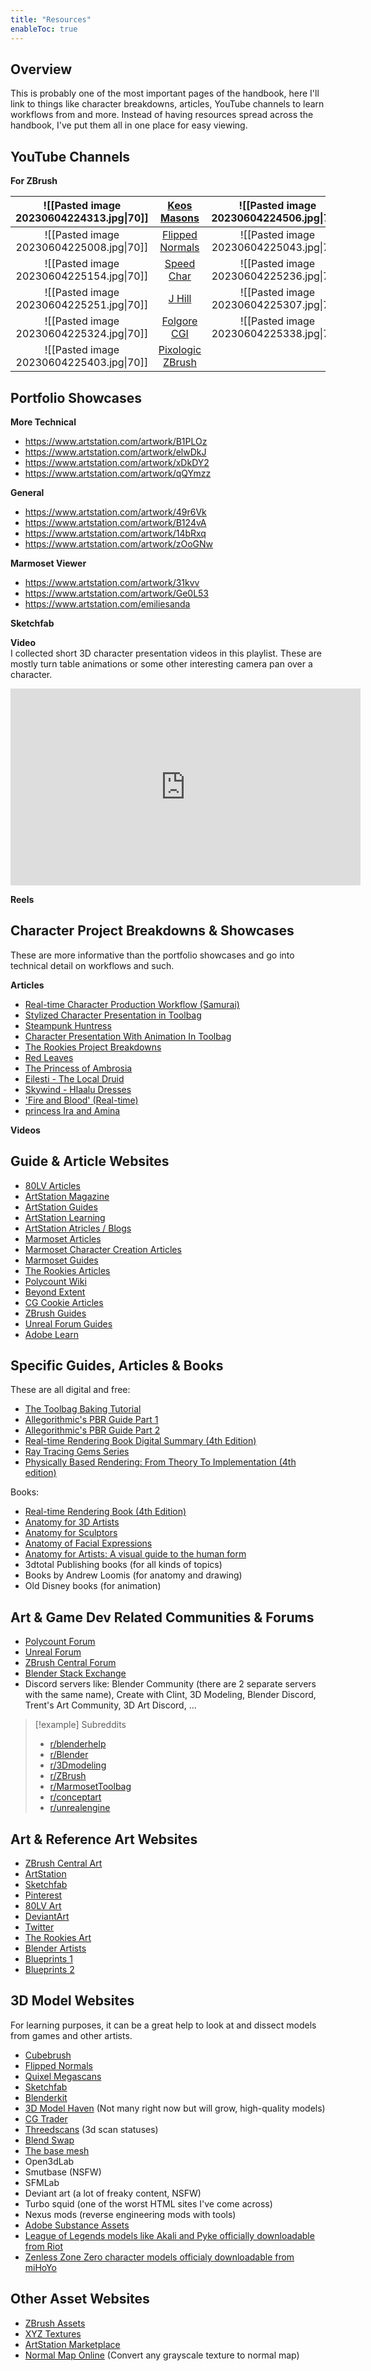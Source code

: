 ```yaml
---
title: "Resources"
enableToc: true
---
```


## Overview
This is probably one of the most important pages of the handbook, here I'll link to things like character breakdowns, articles, YouTube channels to learn workflows from and more. Instead of having resources spread across the handbook, I've put them all in one place for easy viewing. 

## YouTube Channels

**For ZBrush**

<div style="border-radius: 999px;">

|![[Pasted image 20230604224313.jpg\|70]]|[Keos Masons](https://www.youtube.com/@KeosMasons/featured)|![[Pasted image 20230604224506.jpg\|70]]|[Michael Pavlovich](https://www.youtube.com/@MichaelPavlovich)
|:-:|:-:|:-:|:-:
|![[Pasted image 20230604225008.jpg\|70]]|[Flipped Normals](https://www.youtube.com/@FlippedNormals)|![[Pasted image 20230604225043.jpg\|70]]| [Royal Skies](https://www.youtube.com/@TheRoyalSkies)
|![[Pasted image 20230604225154.jpg\|70]]|[Speed Char](https://www.youtube.com/@SpeedChar)|![[Pasted image 20230604225236.jpg\|70]]|[Outgang](https://www.youtube.com/@Outgang)
|![[Pasted image 20230604225251.jpg\|70]]|[J Hill](https://www.youtube.com/@artofjhill)|![[Pasted image 20230604225307.jpg\|70]]|[Danny Mac](https://www.youtube.com/@DannyMac3d)
|![[Pasted image 20230604225324.jpg\|70]]|[Folgore CGI](https://www.youtube.com/@TheFolgore94)|![[Pasted image 20230604225338.jpg\|70]]|[Ryan Kingslien](https://www.youtube.com/@RyanKingslienVertexSchool)
|![[Pasted image 20230604225403.jpg\|70]]|[Pixologic ZBrush](https://www.youtube.com/@PixologicZBrush) 

</div>

## Portfolio Showcases
**More Technical**
- https://www.artstation.com/artwork/B1PLOz
- https://www.artstation.com/artwork/elwDkJ
- https://www.artstation.com/artwork/xDkDY2
- https://www.artstation.com/artwork/qQYmzz

**General**
- https://www.artstation.com/artwork/49r6Vk
- https://www.artstation.com/artwork/B124vA
- https://www.artstation.com/artwork/14bRxq
- https://www.artstation.com/artwork/zOoGNw

**Marmoset Viewer**
- https://www.artstation.com/artwork/31kvv
- https://www.artstation.com/artwork/Ge0L53
- https://www.artstation.com/emiliesanda  

**Sketchfab**

**Video**<br>
I collected short 3D character presentation videos in this playlist. These are mostly turn table animations or some other interesting camera pan over a character.

<iframe width="560" height="315" src="https://www.youtube-nocookie.com/embed/videoseries?list=PLveghVPT3X7bzbViFXOMNKP5IQqLDzr1f" title="YouTube video player" frameborder="0" allow="accelerometer; autoplay; clipboard-write; encrypted-media; gyroscope; picture-in-picture; web-share" allowfullscreen></iframe>

**Reels**


## Character Project Breakdowns & Showcases
These are more informative than the portfolio showcases and go into technical detail on workflows and such.

**Articles**
- [Real-time Character Production Workflow (Samurai)](https://discover.therookies.co/2021/05/06/real-time-character-production-workflow-for-games/)
- [Stylized Character Presentation in Toolbag](https://marmoset.co/posts/stylized-character-presentation-in-toolbag/)
- [Steampunk Huntress](https://3dtotal.com/tutorials/t/3d-character-sculpting-a-guide#article-introduction)
- [Character Presentation With Animation In Toolbag](https://marmoset.co/posts/level-up-your-character-presentation-with-animation-in-toolbag/)
- [The Rookies Project Breakdowns](https://www.therookies.co/projects)
- [Red Leaves](https://www.therookies.co/projects/24395)
- [The Princess of Ambrosia](https://www.therookies.co/projects/26638)
- [Eilesti - The Local Druid](https://www.therookies.co/projects/22802)
- [Skywind - Hlaalu Dresses](https://www.therookies.co/projects/28231)
- ['Fire and Blood' (Real-time)](https://www.therookies.co/projects/24581)
- [princess Ira and Amina](https://www.therookies.co/projects/29502)

**Videos**
## Guide & Article Websites
- [80LV Articles](https://80.lv/articles/character-art/)
- [ArtStation Magazine](https://magazine.artstation.com)
- [ArtStation Guides](https://www.artstation.com/guides)
- [ArtStation Learning](https://www.artstation.com/learning)
- [ArtStation Atricles / Blogs](https://www.artstation.com/blog)
- [Marmoset Articles](https://marmoset.co/category/artwork/)
- [Marmoset Character Creation Articles](https://marmoset.co/category/toolbag-tutorials/character/)
- [Marmoset Guides](https://marmoset.co/category/community-resources/)
- [The Rookies Articles](https://discover.therookies.co/)
- [Polycount Wiki](http://wiki.polycount.com/wiki/Polycount)
- [Beyond Extent](https://www.beyondextent.com/articles)
- [CG Cookie Articles](https://cgcookie.com/posts)
- [ZBrush Guides](http://pixologic.com/zclassroom/)
- [Unreal Forum Guides](https://forums.unrealengine.com/)
- [Adobe Learn](https://creativecloud.adobe.com/cc/learn/app/substance-3d)

## Specific Guides, Articles & Books
These are all digital and free:
- [The Toolbag Baking Tutorial](https://marmoset.co/posts/toolbag-baking-tutorial/)
- [Allegorithmic's PBR Guide Part 1](https://creativecloud.adobe.com/cc/learn/substance-3d-designer/web/the-pbr-guide-part-1)
- [Allegorithmic's PBR Guide Part 2](https://creativecloud.adobe.com/learn/substance-3d-designer/web/the-pbr-guide-part-2)
- [Real-time Rendering Book Digital Summary (4th Edition)](https://www.realtimerendering.com/)
- [Ray Tracing Gems Series](https://www.realtimerendering.com/raytracinggems/)
- [Physically Based Rendering: From Theory To Implementation (4th edition)](https://www.pbr-book.org/)

Books:
- [Real-time Rendering Book (4th Edition)](https://www.amazon.de/-/en/Tomas-Akenine-M%C3%B6ller/dp/1138627003)
- [Anatomy for 3D Artists](https://www.amazon.de/-/en/3dtotal-Publishing/dp/1909414247)
- [Anatomy for Sculptors](https://www.amazon.de/Anatomy-Sculptors-Understanding-Human-Figure/dp/1735039063)
- [Anatomy of Facial Expressions](https://www.amazon.de/Uldis-Zarins/dp/1735039047/)
- [Anatomy for Artists: A visual guide to the human form](https://www.amazon.de/-/en/3dtotal-Publishing/dp/1912843102/257-4153164-8168430?psc=1)
- 3dtotal Publishing books (for all kinds of topics)
- Books by Andrew Loomis (for anatomy and drawing)
- Old Disney books (for animation)

## Art & Game Dev Related Communities & Forums
- [Polycount Forum](https://polycount.com/forum)
- [Unreal Forum](https://forums.unrealengine.com/)
- [ZBrush Central Forum](https://www.zbrushcentral.com/c/zbrush-help/6)
- [Blender Stack Exchange](https://blender.stackexchange.com/)
- Discord servers like: Blender Community (there are 2 separate servers with the same name), Create with Clint, 3D Modeling, Blender Discord, Trent's Art Community, 3D Art Discord, ...

>[!example] Subreddits
>
>- [r/blenderhelp](https://www.reddit.com/r/blenderhelp/)
>- [r/Blender](https://www.reddit.com/r/blender/)
>- [r/3Dmodeling](https://www.reddit.com/r/3Dmodeling/)
>- [r/ZBrush](https://www.reddit.com/r/ZBrush/)
>- [r/MarmosetToolbag](https://www.reddit.com/r/MarmosetToolbag/)
>- [r/conceptart](https://www.reddit.com/r/conceptart/)
>- [r/unrealengine](https://www.reddit.com/r/unrealengine/)

## Art & Reference Art Websites
- [ZBrush Central Art](https://www.zbrushcentral.com/)
- [ArtStation](https://www.artstation.com)
- [Sketchfab](https://sketchfab.com/feed)
- [Pinterest](https://www.pinterest.com/)
- [80LV Art](https://80.lv/articles/character-art/)
- [DeviantArt](https://www.deviantart.com/)
- [Twitter](https://twitter.com)
- [The Rookies Art](https://www.therookies.co/projects)
- [Blender Artists](https://blenderartists.org/tag/featured)
- [Blueprints 1](https://www.the-blueprints.com/blueprints/)
- [Blueprints 2](https://drawingdatabase.com/)


## 3D Model Websites
For learning purposes, it can be a great help to look at and dissect models from games and other artists.

- [Cubebrush](https://cubebrush.co/marketplace?resource=3D%20assets&exclude_category=Game%20ready)
- [Flipped Normals](https://flippednormals.com/)
- [Quixel Megascans](https://quixel.com/megascans/home/)
- [Sketchfab](https://sketchfab.com/feed)
- [Blenderkit](https://www.blenderkit.com/asset-gallery?query=category_subtree:model%20order:-created)
- [3D Model Haven](https://polyhaven.com/models) (Not many right now but will grow, high-quality models)
- [CG Trader](https://www.cgtrader.com/3d-models)
- [Threedscans](https://threedscans.com/) (3d scan statuses)
- [Blend Swap](https://www.blendswap.com/blends)
- [The base mesh](https://thebasemesh.com/model-library)
- Open3dLab
- Smutbase (NSFW)
- SFMLab
- Deviant art (a lot of freaky content, NSFW)
- Turbo squid (one of the worst HTML sites I've come across)
- Nexus mods (reverse engineering mods with tools)
- [Adobe Substance Assets](https://substance3d.adobe.com/community-assets)
- [League of Legends models like Akali and Pyke officially downloadable from Riot](https://www.riotgames.com/en/artedu/character-art)
- [Zenless Zone Zero character models officialy downloadable from miHoYo](https://80.lv/articles/grab-official-zenless-zone-zero-mmd-models-for-free/)

## Other Asset Websites
- [ZBrush Assets](https://pixologic.com/zbrush/downloadcenter/alpha/)
- [XYZ Textures](https://texturing.xyz/)
- [ArtStation Marketplace](https://www.artstation.com/marketplace/game-dev)
- [Normal Map Online](http://cpetry.github.io/NormalMap-Online/) (Convert any grayscale texture to normal map)